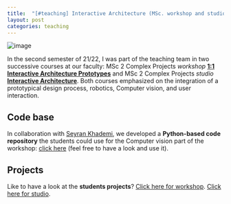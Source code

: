```yaml
---
title:  "[#teaching] Interactive Architecture (MSc. workshop and studio) 21/22"
layout: post
categories: teaching
---
```


![image](https://user-images.githubusercontent.com/40263235/184529205-9140acb3-8151-44fe-9e7c-831a1e25e448.png)

In the second semester of 21/22, I was part of the teaching team in two successive courses at our faculty: MSc 2 Complex Projects _workshop_ **[1:1 Interactive Architecture Prototypes](http://uf.roboticbuilding.eu/index.php/W12022)** and MSc 2 Complex Projects _studio_ **[Interactive Architecture](http://uf.roboticbuilding.eu/index.php/MSc2TUD2022)**. Both courses emphasized on the integration of a prototypical design process, robotics, Computer vision, and user interaction. 


## Code base
In collaboration with [Seyran Khademi](https://www.tudelft.nl/ewi/over-de-faculteit/afdelingen/intelligent-systems/pattern-recognition-bioinformatics/computer-vision-lab/people/seyran-khademi), we developed a **Python-based code repository** the students could use for the Computer vision part of the workshop: [click here](https://github.com/caspervanengelenburg/1on1-prototyping-IA-CV-sessions) (feel free to have a look and use it).

## Projects
Like to have a look at the **students projects**? [Click here for workshop](http://uf.roboticbuilding.eu/index.php/W12022). [Click here for studio](http://uf.roboticbuilding.eu/index.php/MSc2TUD2022).
